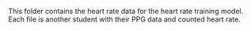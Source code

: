 This folder contains the heart rate data for the heart rate training model.  Each file is another student with their PPG data and counted heart rate.